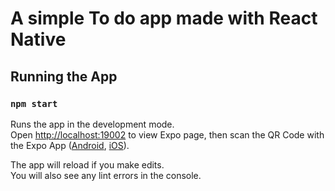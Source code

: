 # A simple To do app made with React Native

## Running the App

### `npm start`

Runs the app in the development mode.<br>
Open [http://localhost:19002](http://localhost:19002) to view Expo page, then scan the QR Code with the Expo App ([Android](https://play.google.com/store/apps/details?id=host.exp.exponent&hl=pt), [iOS](https://apps.apple.com/br/app/expo-client/id982107779)).

The app will reload if you make edits.<br>
You will also see any lint errors in the console.
